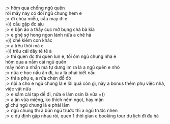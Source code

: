 ;> hôm qua chồng ngủ quên<br>
ròi mấy nay có đòi ngủ chung hem e<br>
;> đi chùa miễu, cầu may đi e<br>
=)) cầu gặp đc aiu <br>
;> e bận áo a thấy cục mỡ bụng chà bà kìa<br>
;> e ghệ sợ hong ngon lành nữa a chê hả<br>
=)) chê kiếm con khác<br>
;> a trêu thôi mà e<br>
=)) trêu cái dãy tê tê à<br>
;> thì quen đc thì quen lun e, tối  ôm ngủ chung nha e<br>
hôm qua a nằm cái ngủ quên<br>
mấy hôm a nhắn mà tự dưng im ra là a ngủ quên e nhó<br>
;> nữa e học nấu ăn đi, iu a là phải biết nấu<br>
;> thì a phụ e, a rửa chén đồ đó<br>
;> nội a cho e ngủ chung là e lời quá còn gì, này a bonus thêm phụ việc nhà, việc vặt nữa<br>
;> e sắm cái tạp dề đi, nửa e làm osin là vừa =))<br>
;> a ăn vừa miệng, ko thích nêm ngọt, hay mặn<br>
gì chứ ngủ chung là e phái lắm<br>
;> ngủ chung thì a bùn ngủ trước thì a ngủ trước nhen<br>
;> e dự định gặp nhau ròi, quen 1 thời gian e booking tour du lịch đi đụ hả
